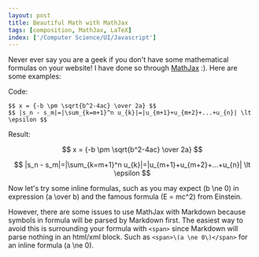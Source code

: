 ```yaml
---
layout: post
title: Beautiful Math with MathJax
tags: [composition, MathJax, LaTeX]
index: ['/Computer Science/UI/Javascript']
---
```


Never ever say you are a geek if you don't have some mathematical formulas on your website! I have done so through [MathJax](http://www.mathjax.org) :). Here are some examples:

Code:

	$$ x = {-b \pm \sqrt{b^2-4ac} \over 2a} $$
	$$ |s_n - s_m|=|\sum_{k=m+1}^n u_{k}|=|u_{m+1}+u_{m+2}+...+u_{n}| \lt \epsilon $$

Result:

<span>$$ x = {-b \pm \sqrt{b^2-4ac} \over 2a} $$</span>

<span>$$ |s_n - s_m|=|\sum_{k=m+1}^n u_{k}|=|u_{m+1}+u_{m+2}+...+u_{n}| \lt \epsilon $$</span>

Now let's try some inline formulas, such as you may expect <span>\(b \ne 0\)</span> in expression <span>\(a \over b\)</span> and the famous formula <span>\(E = mc^2\)</span> from Einstein.

However, there are some issues to use MathJax with Markdown because symbols in formula will be parsed by Markdown first. The easiest way to avoid this is surrounding your formula with `<span>` since Markdown will parse nothing in an html/xml block. Such as `<span>\(a \ne 0\)</span>` for an inline formula <span>\(a \ne 0\)</span>.
